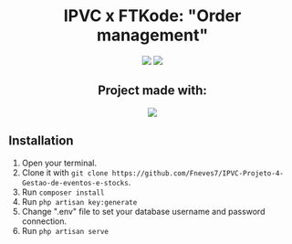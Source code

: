<div align=center>
  
# IPVC x FTKode: "Order management"  
  ![](https://komarev.com/ghpvc/?username=fneves7-IPVC-Projeto-4&label=Visualizations)
  ![]([https://github.com/fneves7/IPVC-Projeto-4-Gestao-de-eventos-e-stocks/_extra/PosterP4_17998_FTKODE.jpg](https://github.com/Fneves7/IPVC-Projeto-4-Gestao-de-eventos-e-stocks/blob/master/_extra/PosterP4_17998_FTKODE.jpg)?raw=true)

  <h2>Project made with:</h2>
  
  <p> <img src="https://skillicons.dev/icons?i=html,js,css,bootstrap,php,mysql,laravel" /> <p/>
</div>

## Installation
1. Open your terminal.
2. Clone it with `git clone https://github.com/Fneves7/IPVC-Projeto-4-Gestao-de-eventos-e-stocks`.
3. Run `composer install`
4. Run `php artisan key:generate`
5. Change ".env" file to set your database username and password connection.
6. Run `php artisan serve`
